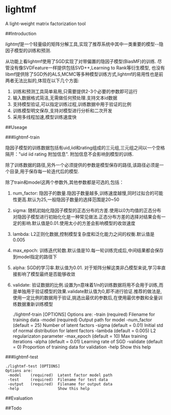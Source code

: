 # lightmf
A light-weight matrix factorization tool

##Introduction

*lightmf*是一个轻量级的矩阵分解工具,实现了推荐系统中其中一类重要的模型--隐因子模型的训练和预测.

从功能上看lightmf使用了SGD实现了对带偏置的隐因子模型(BiasMF)的训练.
尽管没有像SVDFeature一样提供包括SVD++,Learning to Rank等衍生模型,
也没有libmf提供除了SGD外的ALS,MCMC等多种模型训练方式,lightmf的易用性也是前两者无法比拟的,体现在以下几个方面:

1. 训练和预测工具简单易用,只需要提供2-3个必要的参数即可运行
2. 输入数据格式简洁,无需做任何预处理.支持文本id数据
3. 支持模型验证,可以指定训练过程,训练数据中用于验证的比例
4. 训练模型明文保存,支持对模型进行分析和二次开发
5. 采用多线程加速,模型训练速度快

##Useage

###lightmf-train

隐因子模型的训练数据包括有uid,iid和rating组成的三元组,三元组之间以一个空格隔开："uid iid rating 附加信息".
附加信息不会影响到模型的训练.

除了训练数据的路径,另外一个必须提供的参数是模型保存的路径,该路径必须是一个目录,用于保存每一轮迭代后的模型.

除了train和model这两个参数外,其他参数都是可选的,包括：

1. num_factor: 隐因子的数量.隐因子数量越多,训练速度越慢,同时过拟合的可能性更高.默认为25,一般隐因子数量的选择范围是20~50
2. sigma: 随机初始化隐因子模型的正态分布的方差.使用以0为均值的正态分布对隐因子模型进行初始化化是一种常见做法.正态分布方差的选择对结果会有一定的影响.默认值是0.01.使用太小的方差会影响模型的收敛速度
3. lambda: L2正则化数据,控制模型复杂度和泛化能力之间的权衡.默认值是0.005
4. max_epoch: 训练迭代轮数.默认值是10.每一轮训练完成后,中间结果都会保存到model指定的路径下
5. alpha: SGD的学习率.默认值为0.01. 对于矩阵分解这类非凸模型来说,学习率直接影响了模型最终是否能够收敛
6. validate: 验证数据的比例.设置为n意味着1/n的训练数据将用不会用于训练,而是单独用于验证模型的效果.validate默认值为0,即不进行验证.推荐的做法是,使用一定比例的数据用于验证,挑选出最优的参数后,在使用最优参数和全量训练数据重新训练模型



    ./lightmf-train [OPTIONS]
    Options are:
     -train        (required)          Filename for training data 
     -model        (required)          Output path for model 
     -num_factor   (default = 25)      Number of latent factors 
     -sigma        (default = 0.01)    Initial std of normal distribution for latent factors 
     -lambda       (default = 0.005)   L2 regularizaton parameter 
     -max_epoch    (default = 10)      Max training iterations 
     -alpha        (default = 0.01)    Learning rate of SGD 
     -validate     (default = 0)       Proportion of training data for validation 
     -help                             Show this help 



###lightmf-test

    ./lightmf-test [OPTIONS]
    Options are:
     -model    (required)  Latent factor model path 
     -test     (required)  Filename for test data 
     -output   (required)  Filename for output data 
     -help                 Show this help 

##Evaluation


##Todo



